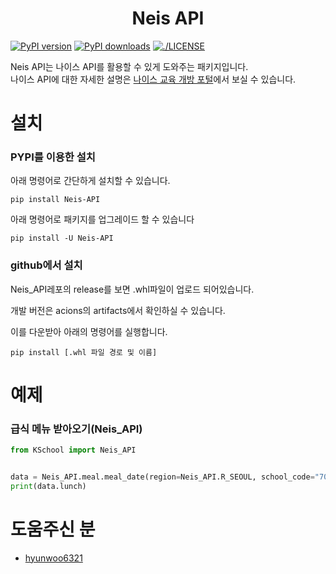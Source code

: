 <h1 style="text-align: center">Neis API</h1>

[![PyPI version](https://badge.fury.io/py/Neis-API.svg)](https://badge.fury.io/py/Neis-API)
<a href="https://pypi.org/project/Neis-API"><img src="https://img.shields.io/pypi/dm/Neis-API" alt="PyPI downloads"></a>
<a href="https://github.com/Piop2/Neis_API/blob/main/LICENSE"><img src="https://img.shields.io/github/license/Ileriayo/markdown-badges?style=for-the-badge)" alt="./LICENSE"></a>

Neis API는 나이스 API를 활용할 수 있게 도와주는 패키지입니다.</br>
나이스 API에 대한 자세한 설명은 [나이스 교육 개방 포털](https://open.neis.go.kr/portal/mainPage.do)에서 보실 수 있습니다.

# 설치

### PYPI를 이용한 설치

아래 명령어로 간단하게 설치할 수 있습니다.

```commandline
pip install Neis-API
```

아래 명령어로 패키지를 업그레이드 할 수 있습니다

```commandline
pip install -U Neis-API
```

### github에서 설치

Neis_API레포의 release를 보면 .whl파일이 업로드 되어있습니다.

개발 버전은 acions의 artifacts에서 확인하실 수 있습니다.

이를 다운받아 아래의 명령어를 실행합니다.

```commandline
pip install [.whl 파일 경로 및 이름]
```

# 예제

### 급식 메뉴 받아오기(Neis_API)

```python
from KSchool import Neis_API


data = Neis_API.meal.meal_date(region=Neis_API.R_SEOUL, school_code="7010080", date="20220701")
print(data.lunch)
```

# 도움주신 분
- [hyunwoo6321](https://github.com/hyunwoo6321)
